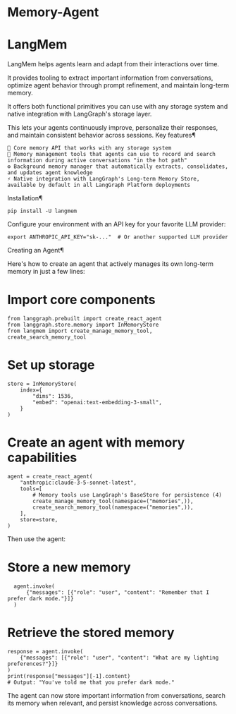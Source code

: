 # Memory-Agent

# LangMem

LangMem helps agents learn and adapt from their interactions over time.

It provides tooling to extract important information from conversations, optimize agent behavior through prompt refinement, and maintain long-term memory.

It offers both functional primitives you can use with any storage system and native integration with LangGraph's storage layer.

This lets your agents continuously improve, personalize their responses, and maintain consistent behavior across sessions.
Key features¶

    🧩 Core memory API that works with any storage system
    🧠 Memory management tools that agents can use to record and search information during active conversations "in the hot path"
    ⚙️ Background memory manager that automatically extracts, consolidates, and updates agent knowledge
    ⚡ Native integration with LangGraph's Long-term Memory Store, available by default in all LangGraph Platform deployments

Installation¶
    
    pip install -U langmem

Configure your environment with an API key for your favorite LLM provider:
    
    export ANTHROPIC_API_KEY="sk-..."  # Or another supported LLM provider

Creating an Agent¶

Here's how to create an agent that actively manages its own long-term memory in just a few lines:

# Import core components 

    
    from langgraph.prebuilt import create_react_agent
    from langgraph.store.memory import InMemoryStore
    from langmem import create_manage_memory_tool, create_search_memory_tool

# Set up storage 

    
    store = InMemoryStore(
        index={
            "dims": 1536,
            "embed": "openai:text-embedding-3-small",
        }
    ) 

# Create an agent with memory capabilities 
    
    
    agent = create_react_agent(
        "anthropic:claude-3-5-sonnet-latest",
        tools=[
            # Memory tools use LangGraph's BaseStore for persistence (4)
            create_manage_memory_tool(namespace=("memories",)),
            create_search_memory_tool(namespace=("memories",)),
        ],
        store=store,
    )

Then use the agent:

# Store a new memory 

  
      agent.invoke(
          {"messages": [{"role": "user", "content": "Remember that I prefer dark mode."}]}
      )

# Retrieve the stored memory 


    response = agent.invoke(
        {"messages": [{"role": "user", "content": "What are my lighting preferences?"}]}
    )
    print(response["messages"][-1].content)
    # Output: "You've told me that you prefer dark mode."

The agent can now store important information from conversations, search its memory when relevant, and persist knowledge across conversations.

